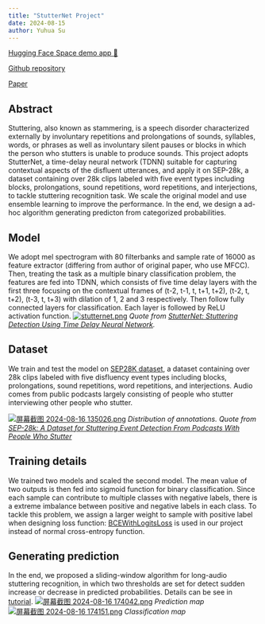 ```yaml
---
title: "StutterNet Project"
date: 2024-08-15
author: Yuhua Su
---
```


[Hugging Face Space demo app 🤗 ](https://huggingface.co/spaces/huazai676/StutterRecognition)

[Github repository](https://github.com/huazai6161/EC523-Final-Project)

[Paper](https://arxiv.org/abs/2105.05599)

## Abstract

Stuttering, also known as stammering, is a speech disorder characterized externally by involuntary repetitions and prolongations of sounds, syllables, words, or phrases as well as involuntary silent pauses or blocks in which the person who stutters is unable to produce sounds. This project adopts StutterNet, a time-delay neural network (TDNN) suitable for capturing contextual aspects of the disfluent utterances, and apply it on SEP-28k, a dataset containing over 28k clips labeled with five event types including blocks, prolongations, sound repetitions, word repetitions, and interjections, to tackle stuttering recognition task. We scale the original model and use ensemble learning to improve the performance. In the end, we design a ad-hoc algorithm generating predicton from categorized probabilities.

## Model

We adopt mel spectrogram with 80 filterbanks and sample rate of 16000 as feature extractor (differing from author of original paper, who use MFCC). Then, treating the task as a multiple binary classification problem, the features are fed into TDNN, which consists of five time delay layers with the first three focusing on the contextual frames of (t-2, t-1, t, t+1, t+2), (t-2, t, t+2), (t-3, t, t+3) with dilation of 1, 2 and 3 respectively. Then follow fully connected layers for classification. Each layer is followed by ReLU activation function.
[![stutternet.png](https://imgos.cn/2024/08/16/66bee4a535ec8.png)](https://imgos.cn/2024/08/16/66bee4a535ec8.png)
*Quote from [StutterNet: Stuttering Detection Using Time Delay Neural Network](https://arxiv.org/abs/2105.05599).*

## Dataset

We train and test the model on [SEP28K dataset](https://github.com/apple/ml-stuttering-events-dataset/), a dataset containing over 28k clips labeled with five disfluency event types including blocks, prolongations, sound repetitions, word repetitions, and interjections. Audio comes from public podcasts largely consisting of people who stutter interviewing other people who stutter.

[![屏幕截图 2024-08-16 135026.png](https://imgos.cn/2024/08/16/66bee7b042553.png)](https://imgos.cn/2024/08/16/66bee7b042553.png)
*Distribution of annotations. Quote from [SEP-28k: A Dataset for Stuttering Event Detection From Podcasts With People Who Stutter](https://arxiv.org/abs/2102.12394)*

## Training details

We trained two models and scaled the second model. The mean value of two outputs is then fed into sigmoid function for binary classification. Since each sample can contribute to multiple classes with negative labels, there is a extreme imbalance between positive and negative labels in each class. To tackle this problem, we assign a larger weight to sample with positive label when designing loss function: [BCEWithLogitsLoss](https://pytorch.org/docs/stable/generated/torch.nn.BCEWithLogitsLoss.html) is used in our project instead of normal cross-entropy function.

## Generating prediction

In the end, we proposed a sliding-window algorithm for long-audio stuttering recognition, in which two thresholds are set for detect sudden increase or decrease in predicted probabilities. Details can be see in [tutorial](https://github.com/huazai6161/EC523-Final-Project/blob/main/StutterRecognition.ipynb).
[![屏幕截图 2024-08-16 174042.png](https://krseoul.imgtbl.com/i/2024/08/16/66bf2080cb04a.png)](https://krseoul.imgtbl.com/i/2024/08/16/66bf2080cb04a.png)
*Prediction map*
[![屏幕截图 2024-08-16 174151.png](https://krseoul.imgtbl.com/i/2024/08/16/66bf2080cf5c6.png)](https://krseoul.imgtbl.com/i/2024/08/16/66bf2080cf5c6.png)
*Classification map*
